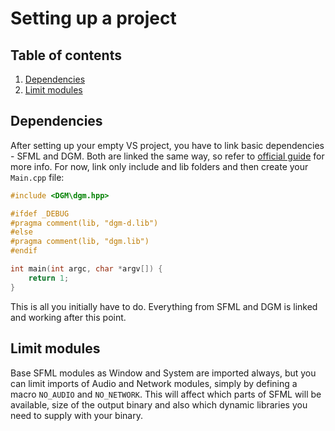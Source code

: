# Setting up a project

## Table of contents
1. [Dependencies](#dependencies)
2. [Limit modules](#limit-modules)

## Dependencies

After setting up your empty VS project, you have to link basic dependencies - SFML
and DGM. Both are linked the same way, so refer to [official guide](https://www.sfml-dev.org/tutorials/2.4/start-vc.php) for
more info. For now, link only include and lib folders and then create your `Main.cpp` file:

```c++
#include <DGM\dgm.hpp>

#ifdef _DEBUG
#pragma comment(lib, "dgm-d.lib")
#else
#pragma comment(lib, "dgm.lib")
#endif

int main(int argc, char *argv[]) {
	return 1;
}
```

This is all you initially have to do. Everything from SFML and DGM is linked and
working after this point.

## Limit modules

Base SFML modules as Window and System are imported always, but you can limit
imports of Audio and Network modules, simply by defining a macro `NO_AUDIO` and
`NO_NETWORK`. This will affect which parts of SFML will be available, size of the
output binary and also which dynamic libraries you need to supply with your
binary.